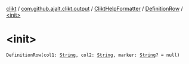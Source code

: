 [clikt](../../../index.md) / [com.github.ajalt.clikt.output](../../index.md) / [CliktHelpFormatter](../index.md) / [DefinitionRow](index.md) / [&lt;init&gt;](./-init-.md)

# &lt;init&gt;

`DefinitionRow(col1: `[`String`](https://kotlinlang.org/api/latest/jvm/stdlib/kotlin/-string/index.html)`, col2: `[`String`](https://kotlinlang.org/api/latest/jvm/stdlib/kotlin/-string/index.html)`, marker: `[`String`](https://kotlinlang.org/api/latest/jvm/stdlib/kotlin/-string/index.html)`? = null)`